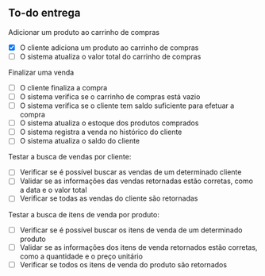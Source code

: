 ## To-do entrega
Adicionar um produto ao carrinho de compras
- [x] O cliente adiciona um produto ao carrinho de compras
- [ ] O sistema atualiza o valor total do carrinho de compras

Finalizar uma venda
- [ ] O cliente finaliza a compra
- [ ] O sistema verifica se o carrinho de compras está vazio
- [ ] O sistema verifica se o cliente tem saldo suficiente para efetuar a compra
- [ ] O sistema atualiza o estoque dos produtos comprados
- [ ] O sistema registra a venda no histórico do cliente
- [ ] O sistema atualiza o saldo do cliente

Testar a busca de vendas por cliente:
- [ ] Verificar se é possível buscar as vendas de um determinado cliente
- [ ] Validar se as informações das vendas retornadas estão corretas, como a data e o valor total
- [ ] Verificar se todas as vendas do cliente são retornadas

Testar a busca de itens de venda por produto:
- [ ] Verificar se é possível buscar os itens de venda de um determinado produto
- [ ] Validar se as informações dos itens de venda retornados estão corretas, como a quantidade e o preço unitário
- [ ] Verificar se todos os itens de venda do produto são retornados